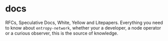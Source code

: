# docs
RFCs, Speculative Docs, White, Yellow and Litepapers. Everything you need to know about `entropy-network`, whether your a developer, a node operator or a curious observer, this is the source of knowledge. 

